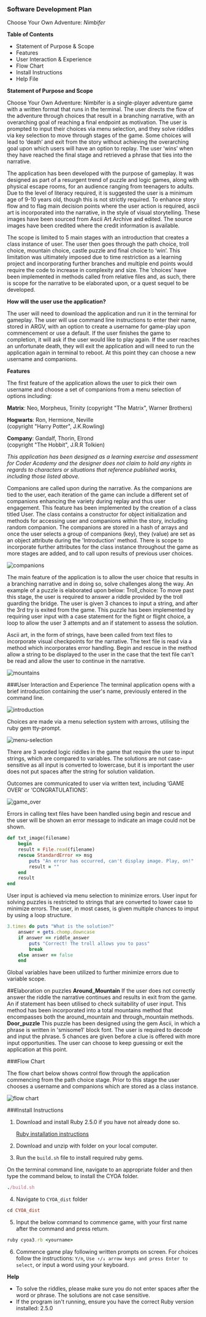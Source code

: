 ### Software Development Plan
Choose Your Own Adventure: *Nimbifer*

**Table of Contents**
- Statement of Purpose & Scope
- Features
- User Interaction & Experience 
- Flow Chart
- Install Instructions 
- Help File 

**Statement of Purpose and Scope** 

Choose Your Own Adventure: Nimbifer is a single-player adventure game with a written format that runs in the terminal. The user directs the flow of the adventure through choices that result in a branching narrative, with an overarching goal of reaching a final endpoint as motivation. The user is prompted to input their choices via menu selection, and they solve riddles via key selection to move through stages of the game. Some choices will lead to ‘death’ and exit from the story without achieving the overarching goal upon which users will have an option to replay. The user ‘wins’ when they have reached the final stage and retrieved a phrase that ties into the narrative. 

The application has been developed with the purpose of gameplay. It was designed as part of a resurgent trend of puzzle and logic games, along with physical escape rooms, for an audience ranging from teenagers to adults. Due to the level of literacy required, it is suggested the user is a minimum age of 9-10 years old, though this is not strictly required. To enhance story flow and to flag main decision points where the user action is required, ascii art is incorporated into the narrative, in the style of visual storytelling. These images have been sourced from Ascii Art Archive and edited. The source images have been credited where the credit information is available.  

The scope is limited to 5 main stages with an introduction that creates a class instance of user. The user then goes through the path choice, troll choice, mountain choice, castle puzzle and final choice to ‘win’. This limitation was ultimately imposed due to time restriction as a learning project and incorporating further branches and multiple end points would require the code to increase in complexity and size. The ‘choices’ have been implemented in methods called from relative files and, as such, there is scope for the narrative to be elaborated upon, or a quest sequel to be developed. 

**How will the user use the application?**

The user will need to download the application and run it in the terminal for gameplay. The user will use command line instructions to enter their name, stored in ARGV, with an option to create a username for game-play upon commencement or use a default. If the user finishes the game to completion, it will ask if the user would like to play again. If the user reaches an unfortunate death, they will exit the application and will need to run the application again in terminal to reboot. At this point they can choose a new username and companions. 

**Features** 

The first feature of the application allows the user to pick their own username and choose a set of companions from a menu selection of options including: 

**Matrix**: Neo, Morpheus, Trinity
(copyright "The Matrix", Warner Brothers)

**Hogwarts**: Ron, Hermione, Neville              
(copyright "Harry Potter", J.K.Rowling)

**Company**: Gandalf, Thorin, Elrond              
(copyright "The Hobbit", J.R.R Tolkien)

_This application has been designed as a learning exercise and assessment for Coder Academy and the designer does not claim to hold any rights in regards to characters or situations that reference published works, including those listed above._

Companions are called upon during the narrative. As the companions are tied to the user, each iteration of the game can include a different set of companions enhancing the variety during replay and thus user engagement. This feature has been implemented by the creation of a class titled User. The class contains a constructor for object initialization and methods for accessing user and companions within the story, including random companion. The companions are stored in a hash of arrays and once the user selects a group of companions (key), they (value) are set as an object attribute during the 'Introduction' method. There is scope to incorporate further attributes for the class instance throughout the game as more stages are added, and to call upon results of previous user choices. 

![companions](README_images/companions.png "Companion selection")

The main feature of the application is to allow the user choice that results in a branching narrative and in doing so, solve challenges along the way. An example of a puzzle is elaborated upon below:
Troll_choice: To move past this stage, the user is required to answer a riddle provided by the troll guarding the bridge. The user is given 3 chances to input a string, and after the 3rd try is exited from the game. This puzzle has been implemented by requiring user input with a case statement for the fight or flight choice, a loop to allow the user 3 attempts and an if statement to assess the solution.

Ascii art, in the form of strings, have been called from text files to incorporate visual checkpoints for the narrative. The text file is read via a method which incorporates error handling. Begin and rescue in the method allow a string to be displayed to the user in the case that the text file can't be read and allow the user to continue in the narrative.

![mountains](README_images/mountains.png)

###User Interaction and Experience
The terminal application opens with a brief introduction containing the user's name, previously entered in the command line. 

![introduction](README_images/introduction.png)


Choices are made via a menu selection system with arrows, utilising the ruby gem tty-prompt. 

![menu-selection](README_images/path_selection.png)

There are 3 worded logic riddles in the game that require the user to input strings, which are compared to variables. The solutions are not case-sensitive as all input is converted to lowercase, but it is important the user does not put spaces after the string for solution validation.

Outcomes are communicated to user via written text, including ‘GAME OVER’ or ‘CONGRATULATIONS’.

![game_over](README_images/gameover.png)

Errors in calling text files have been handled using begin and rescue and the user will be shown an error message to indicate an image could not be shown. 

```Ruby 
def txt_image(filename)
    begin
    result = File.read(filename)
    rescue StandardError => msg
        puts "An error has occurred, can't display image. Play, on!"
        result = ""
    end 
    result
end 
```

User input is achieved via menu selection to minimize errors. User input for solving puzzles is restricted to strings that are converted to lower case to minimize errors. The user, in most cases, is given multiple chances to imput by using a loop structure. 

```Ruby
3.times do puts "What is the solution?"
    answer = gets.chomp.downcase
    if answer == riddle_answer
        puts "Correct! The troll allows you to pass"  
        break
    else answer == false
    end 
```

Global variables have been utilized to further minimize errors due to variable scope. 

##Elaboration on puzzles 
**Around_Mountain** 
If the user does not correctly answer the riddle the narrative continues and results in exit from the game. An if statement has been utilised to check suitability of user input. This method has been incorporated into a total mountains method that encompasses both the around_mountain and through_mountain methods. 
**Door_puzzle** 
This puzzle has been designed using the gem Ascii, in which a phrase is written in 'smisome1' block font. The user is required to decode and input the phrase. 5 chances are given before a clue is offered with more input opportunities. The user can choose to keep guessing or exit the application at this point. 

###Flow Chart

The flow chart below shows control flow through the application commencing from the path choice stage. Prior to this stage the user chooses a username and companions which are stored as a class instance.

![flow chart](flow_chart.png "Control Flow for Choose Your Own Adventure: Nimbifer")


###Install Instructions 

1. Download and install Ruby 2.5.0 if you have not already done so. 

    [Ruby installation instructions](https://www.ruby-lang.org/en/documentation/installation/)

2. Download and unzip with folder on your local computer. 



3. Run the ```build.sh``` file to install required ruby gems. 

On the terminal command line, navigate to an appropriate folder and then type the command below, to install the CYOA folder.
```Ruby
./build.sh
```

4. Navigate to ```CYOA_dist``` folder

```Ruby
cd CYOA_dist
```

5. Input the below command to commence game, with your first name after the command and press return.

```Ruby
ruby cyoa3.rb <yourname>
```

6. Commence game play following written prompts on screen. 
For choices follow the instructions: ```Y/n```, ```Use ↑/↓ arrow keys and press Enter to select```, or input a word using your keyboard. 

**Help**
- To solve the riddles, please make sure you do not enter spaces after the word or phrase. The solutions are not case sensitive.
- If the program isn't running, ensure you have the correct Ruby version installed: 2.5.0


